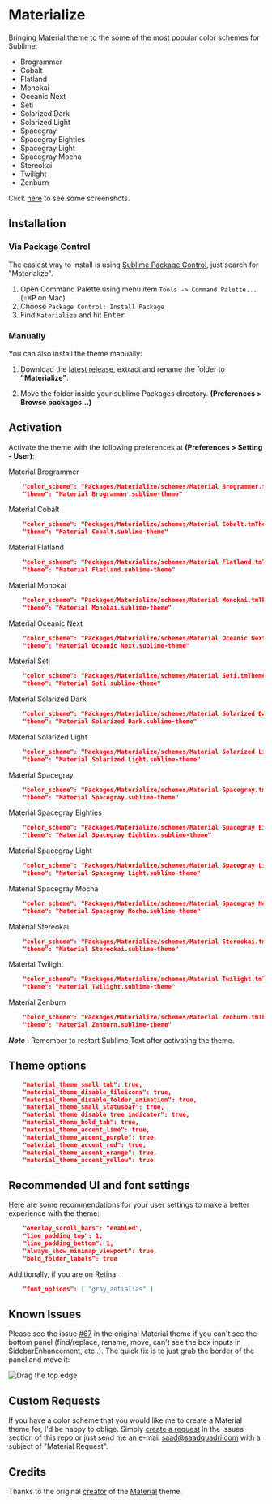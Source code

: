 # Materialize
Bringing [Material theme](https://github.com/equinusocio/material-theme) to the some of the most popular color schemes for Sublime:

* Brogrammer
* Cobalt
* Flatland
* Monokai
* Oceanic Next
* Seti
* Solarized Dark
* Solarized Light
* Spacegray
* Spacegray Eighties
* Spacegray Light
* Spacegray Mocha
* Stereokai
* Twilight
* Zenburn

Click [here](/Screenshots.md) to see some screenshots.

## Installation

### Via Package Control

The easiest way to install is using [Sublime Package Control](https://packagecontrol.io/installation), just search for "Materialize".

1. Open Command Palette using menu item `Tools -> Command Palette...` (<kbd>⇧</kbd><kbd>⌘</kbd><kbd>P</kbd> on Mac)
2. Choose `Package Control: Install Package`
3. Find `Materialize` and hit <kbd>Enter</kbd>


### Manually

You can also install the theme manually:

1. Download the [latest release](https://github.com/saadq/Materialize/releases/latest), extract and rename the folder to **"Materialize"**.

2. Move the folder inside your sublime Packages directory. **(Preferences > Browse packages...)**


## Activation
Activate the theme with the following preferences at  **(Preferences > Setting - User)**:

Material Brogrammer
```json
    "color_scheme": "Packages/Materialize/schemes/Material Brogrammer.tmTheme",
    "theme": "Material Brogrammer.sublime-theme"
```

Material Cobalt
```json
    "color_scheme": "Packages/Materialize/schemes/Material Cobalt.tmTheme",
    "theme": "Material Cobalt.sublime-theme"
```

Material Flatland
```json
    "color_scheme": "Packages/Materialize/schemes/Material Flatland.tmTheme",
    "theme": "Material Flatland.sublime-theme"
```

Material Monokai
```json
    "color_scheme": "Packages/Materialize/schemes/Material Monokai.tmTheme",
    "theme": "Material Monokai.sublime-theme"
```

Material Oceanic Next
```json
    "color_scheme": "Packages/Materialize/schemes/Material Oceanic Next.tmTheme",
    "theme": "Material Oceanic Next.sublime-theme"
```

Material Seti
```json
    "color_scheme": "Packages/Materialize/schemes/Material Seti.tmTheme",
    "theme": "Material Seti.sublime-theme"
```

Material Solarized Dark
```json
    "color_scheme": "Packages/Materialize/schemes/Material Solarized Dark.tmTheme",
    "theme": "Material Solarized Dark.sublime-theme"
```

Material Solarized Light
```json
    "color_scheme": "Packages/Materialize/schemes/Material Solarized Light.tmTheme",
    "theme": "Material Solarized Light.sublime-theme"
```

Material Spacegray
```json
    "color_scheme": "Packages/Materialize/schemes/Material Spacegray.tmTheme",
    "theme": "Material Spacegray.sublime-theme"
```

Material Spacegray Eighties
```json
    "color_scheme": "Packages/Materialize/schemes/Material Spacegray Eighties.tmTheme",
    "theme": "Material Spacegray Eighties.sublime-theme"
```

Material Spacegray Light
```json
    "color_scheme": "Packages/Materialize/schemes/Material Spacegray Light.tmTheme",
    "theme": "Material Spacegray Light.sublime-theme"
```

Material Spacegray Mocha
```json
    "color_scheme": "Packages/Materialize/schemes/Material Spacegray Mocha.tmTheme",
    "theme": "Material Spacegray Mocha.sublime-theme"
```

Material Stereokai
```json
    "color_scheme": "Packages/Materialize/schemes/Material Stereokai.tmTheme",
    "theme": "Material Stereokai.sublime-theme"
```

Material Twilight
```json
    "color_scheme": "Packages/Materialize/schemes/Material Twilight.tmTheme",
    "theme": "Material Twilight.sublime-theme"
```

Material Zenburn
```json
    "color_scheme": "Packages/Materialize/schemes/Material Zenburn.tmTheme",
    "theme": "Material Zenburn.sublime-theme"
```

***Note*** : Remember to restart Sublime Text after activating the theme.

## Theme options

```json
    "material_theme_small_tab": true,
    "material_theme_disable_fileicons": true,
    "material_theme_disable_folder_animation": true,
    "material_theme_small_statusbar": true,
    "material_theme_disable_tree_indicator": true,
    "material_theme_bold_tab": true,
    "material_theme_accent_lime": true,
    "material_theme_accent_purple": true,
    "material_theme_accent_red": true,
    "material_theme_accent_orange": true,
    "material_theme_accent_yellow": true
```

## Recommended UI and font settings
Here are some recommendations for your user settings to make a better experience with the theme:

```json
    "overlay_scroll_bars": "enabled",
    "line_padding_top": 1,
    "line_padding_bottom": 1,
    "always_show_minimap_viewport": true,
    "bold_folder_labels": true
```

Additionally, if you are on Retina:

```json
    "font_options": [ "gray_antialias" ]
```

## Known Issues
Please see the issue [#67](https://github.com/equinusocio/material-theme/issues/67) in the original Material theme if you can't see the bottom panel (find/replace, rename, move, can't see the box inputs in SidebarEnhancement, etc..). The quick fix is to just grab the border of the panel and move it:

![Drag the top edge](https://cloud.githubusercontent.com/assets/474329/8178894/a0dd09c0-1412-11e5-8ecf-f7f9ade439ae.gif)


## Custom Requests
If you have a color scheme that you would like me to create a Material theme for, I'd be happy to oblige. Simply [create a request](https://github.com/saadq/Materialize/issues/new) in the issues section of this repo or just send me an e-mail [saad@saadquadri.com](mailto:saad@saadquadri.com?subject=Material%20Request) with a subject of "Material Request".

## Credits
Thanks to the original [creator](https://github.com/equinusocio) of the [Material](https://github.com/equinusocio/material-theme) theme.
